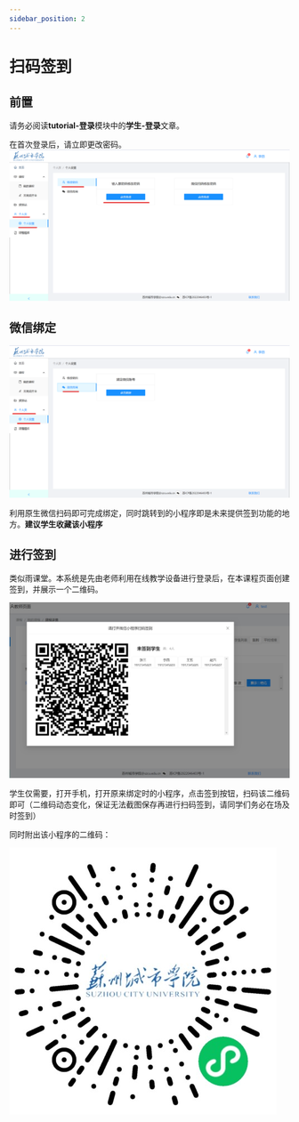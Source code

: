 ```yaml
---
sidebar_position: 2
---
```


# 扫码签到


## 前置
请务必阅读**tutorial-登录**模块中的**学生-登录**文章。

在首次登录后，请立即更改密码。
![如图所示](./img/5.png)

## 微信绑定

![如图所示](./img/6.png)

利用原生微信扫码即可完成绑定，同时跳转到的小程序即是未来提供签到功能的地方。**建议学生收藏该小程序**

## 进行签到


类似雨课堂。本系统是先由老师利用在线教学设备进行登录后，在本课程页面创建签到，并展示一个二维码。

![如图所示](./img/17.png)

学生仅需要，打开手机，打开原来绑定时的小程序，点击签到按钮，扫码该二维码即可（二维码动态变化，保证无法截图保存再进行扫码签到，请同学们务必在场及时签到）


同时附出该小程序的二维码：

![如图所示](./img/b.jpg)